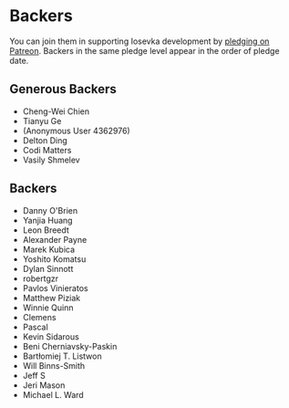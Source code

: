 # Backers

You can join them in supporting Iosevka development by [pledging on Patreon](https://www.patreon.com/user?u=5787198). Backers in the same pledge level appear in the order of pledge date.

## Generous Backers

- Cheng-Wei Chien
- Tianyu Ge
- (Anonymous User 4362976)
- Delton Ding
- Codi Matters
- Vasily Shmelev

## Backers

- Danny O'Brien
- Yanjia Huang
- Leon Breedt
- Alexander Payne
- Marek Kubica
- Yoshito Komatsu
- Dylan Sinnott
- robertgzr
- Pavlos Vinieratos
- Matthew Piziak
- Winnie Quinn
- Clemens
- Pascal
- Kevin Sidarous
- Beni Cherniavsky-Paskin
- Bartłomiej T. Listwon
- Will Binns-Smith
- Jeff S
- Jeri Mason
- Michael L. Ward

